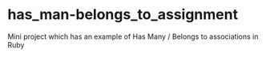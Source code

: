 # has_man-belongs_to_assignment
Mini project which has an example of Has Many / Belongs to associations in Ruby
